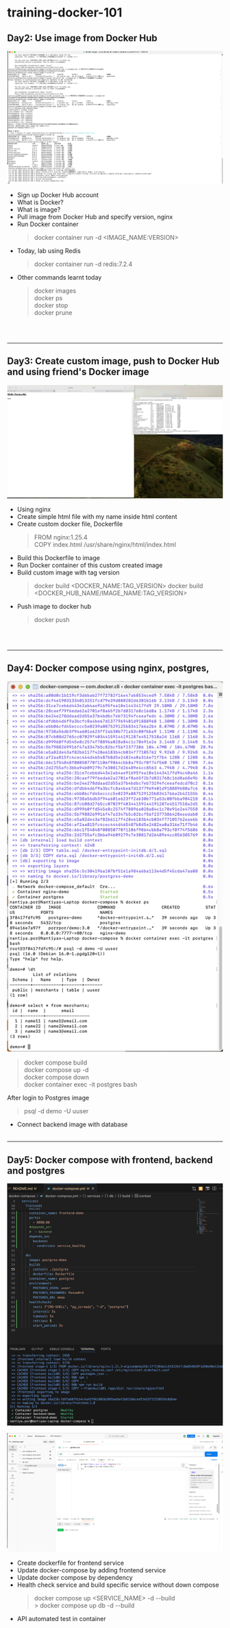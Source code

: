 # training-docker-101

## Day2: Use image from Docker Hub
![image Redis](/docker-image/lab-redis.png)

- Sign up Docker Hub account
- What is Docker?
- What is image?
- Pull image from Docker Hub and specify version, nginx
- Run Docker container
    > docker container run -d <PARAM> <IMAGE_NAME:VERSION>
- Today, lab using Redis
    > docker container run -d redis:7.2.4
- Other commands learnt today
    > docker images<br/>
    > docker ps<br/>
    > docker stop <DOCKER ID><br/>
    > docker prune<br/>

<br/><br/>

---
## Day3: Create custom image, push to Docker Hub and using friend's Docker image
![image Using Custom Docker from Friend](/dockerfile/day2-docker-image.png)

- Using nginx
- Create simple html file with my name inside html content
- Create custom docker file, Dockerfile
    > FROM nginx:1.25.4 <br/>
    > COPY index.html /usr/share/nginx/html/index.html
- Build this Dockerfile to image
- Run Docker container of this custom created image
- Build custom image with tag version
    > docker build <DOCKER_NAME:TAG_VERSION>
    > docker build <DOCKER_HUB_NAME/IMAGE_NAME:TAG_VERSION>
- Push image to docker hub
    > docker push

<br/><br/>

---
## Day4: Docker compose using nginx, postgres, 
![image Using docker compose](/docker-compose/lab-day4-access-db-image.png)

> docker compose build<br/>
> docker compose up -d<br/>
> docker compose down<br/>
> docker container exec -it postgres bash<br/>

After login to Postgres image
> psql -d demo -U uuser<br/>

- Connect backend image with database
<br/><br/>

---
## Day5: Docker compose with frontend, backend and postgres
![image Using docker compose](/docker-compose/lab-day5-health-check-dependency.png)

![image using postman](/docker-compose/lab-day5-postman.png)

- Create dockerfile for frontend service
- Update docker-compose by adding frontend service
- Update docker compose by dependency
- Health check service and build specific service without down compose
    > docker compose up <SERVICE_NAME> -d --build<br/>
        > docker compose up db -d --build
- API automated test in container